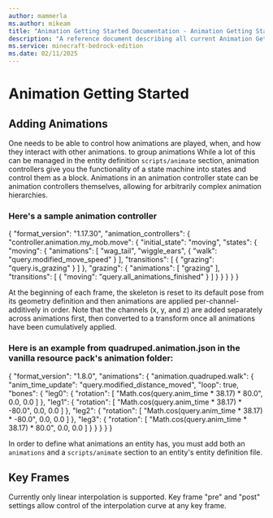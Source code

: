 ```yaml
---
author: mammerla
ms.author: mikeam
title: "Animation Getting Started Documentation - Animation Getting Started"
description: "A reference document describing all current Animation Getting Started"
ms.service: minecraft-bedrock-edition
ms.date: 02/11/2025
---
```


# Animation Getting Started

## Adding Animations

One needs to be able to control how animations are played, when, and how they interact with other animations.  to group animations While a lot of this can be managed in the entity definition `scripts/animate` section, animation controllers give you the functionality of a state machine into states and control them as a block.  Animations in an animation controller state can be animation controllers themselves, allowing for arbitrarily complex animation hierarchies.

### Here's a sample animation controller
{
  "format_version": "1.17.30",
  "animation_controllers": {
    "controller.animation.my_mob.move": {
      "initial_state": "moving",
      "states": {
        "moving": {
          "animations": [
            "wag_tail",
            "wiggle_ears",
            { "walk": "query.modified_move_speed" }
          ],
          "transitions": [
            { "grazing": "query.is_grazing" }
          ]
        },
        "grazing": {
          "animations": [ "grazing" ],
          "transitions": [
            { "moving": "query.all_animations_finished" }
          ]
        }
      }
    }
  }
}

At the beginning of each frame, the skeleton is reset to its default pose from its geometry definition and then animations are applied per-channel-additively in order.  Note that the channels (x, y, and z) are added separately across animations first, then converted to a transform once all animations have been cumulatively applied.

### Here is an example from quadruped.animation.json in the vanilla resource pack's animation folder:
{
  "format_version": "1.8.0",
  "animations": {
    "animation.quadruped.walk": {
      "anim_time_update": "query.modified_distance_moved",
      "loop": true,
      "bones": {
        "leg0": { "rotation": [ "Math.cos(query.anim_time * 38.17) *  80.0", 0.0, 0.0 ] },
        "leg1": { "rotation": [ "Math.cos(query.anim_time * 38.17) * -80.0", 0.0, 0.0 ] },
        "leg2": { "rotation": [ "Math.cos(query.anim_time * 38.17) * -80.0", 0.0, 0.0 ] },
        "leg3": { "rotation": [ "Math.cos(query.anim_time * 38.17) *  80.0", 0.0, 0.0 ] }
      }
    }
  }
}

In order to define what animations an entity has, you must add both an `animations` and a `scripts/animate` section to an entity's entity definition file.
## Key Frames

Currently only linear interpolation is supported.  Key frame "pre" and "post" settings allow control of the interpolation curve at any key frame.
